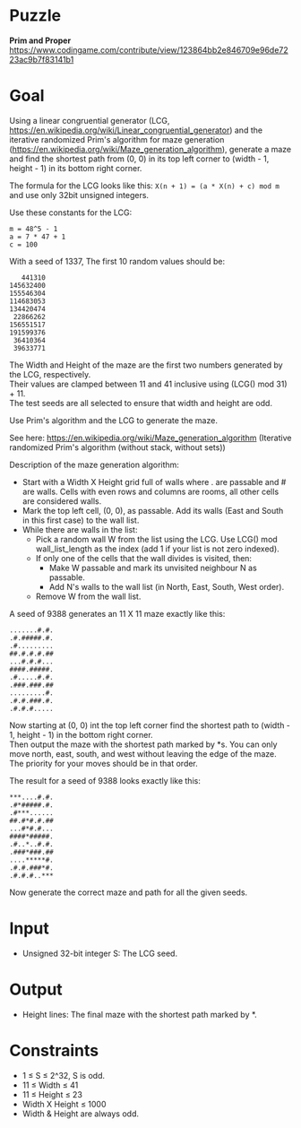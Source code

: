 # Puzzle
**Prim and Proper** https://www.codingame.com/contribute/view/123864bb2e846709e96de7223ac9b7f83141b1

# Goal
Using a linear congruential generator (LCG, https://en.wikipedia.org/wiki/Linear_congruential_generator) and the iterative randomized Prim's algorithm for maze generation (https://en.wikipedia.org/wiki/Maze_generation_algorithm), generate a maze and find the shortest path from (0, 0) in its top left corner to (width - 1, height - 1) in its bottom right corner.

The formula for the LCG looks like this: ```X(n + 1) = (a * X(n) + c) mod m``` and use only 32bit unsigned integers.

Use these constants for the LCG:
```
m = 48^5 - 1
a = 7 * 47 + 1
c = 100
```
With a seed of 1337, The first 10 random values should be:
```
   441310
145632400
155546304
114683053
134420474
 22866262
156551517
191599376
 36410364
 39633771
```

The Width and Height of the maze are the first two numbers generated by the LCG, respectively.  
Their values are clamped between 11 and 41 inclusive using (LCG() mod 31) + 11.  
The test seeds are all selected to ensure that width and height are odd.  

Use Prim's algorithm and the LCG to generate the maze.

See here: https://en.wikipedia.org/wiki/Maze_generation_algorithm (Iterative randomized Prim's algorithm (without stack, without sets))

Description of the maze generation algorithm:  
* Start with a Width X Height grid full of walls where . are passable and # are walls. Cells with even rows and columns are rooms, all other cells are considered walls.
* Mark the top left cell, (0, 0), as passable.  Add its walls (East and South in this first case) to the wall list.
* While there are walls in the list:
  * Pick a random wall W from the list using the LCG. Use LCG() mod wall_list_length as the index (add 1 if your list is not zero indexed). 
  * If only one of the cells that the wall divides is visited, then:
    * Make W passable and mark its unvisited neighbour N as	passable.
    * Add N's walls to the wall list (in North, East, South, West order).
  * Remove W from the wall list.

A seed of 9388 generates an 11 X 11 maze exactly like this:
```
.......#.#.
.#.#####.#.
.#.........
##.#.#.#.##
...#.#.#...
####.#####.
.#.....#.#.
.###.###.##
.........#.
.#.#.###.#.
.#.#.#.....
```

Now starting at (0, 0) int the top left corner find the shortest path to (width - 1, height - 1) in the bottom right corner.  
Then output the maze with the shortest path marked by *s. You can only move north, east, south, and west without leaving the edge of the maze. The priority for your moves should be in that order.  

The result for a seed of 9388 looks exactly like this:
```
***....#.#.
.#*#####.#.
.#***......
##.#*#.#.##
...#*#.#...
####*#####.
.#..*..#.#.
.###*###.##
....*****#.
.#.#.###*#.
.#.#.#..***
```

Now generate the correct maze and path for all the given seeds.  

# Input
* Unsigned 32-bit integer S: The LCG seed.

# Output
* Height lines: The final maze with the shortest path marked by *.

# Constraints
* 1 ≤ S ≤ 2^32, S is odd.
* 11 ≤ Width ≤ 41
* 11 ≤ Height ≤ 23
* Width X Height ≤ 1000
* Width & Height are always odd.
